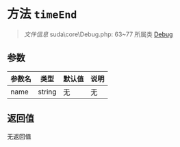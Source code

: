 # 方法 `timeEnd`

> *文件信息* suda\core\Debug.php: 63~77
> 所属类 [Debug](../Debug.md)




## 参数


| 参数名 | 类型 | 默认值 | 说明 |
|--------|-----|-------|-------|
| name |  string | 无 | 无 |



## 返回值

无返回值
